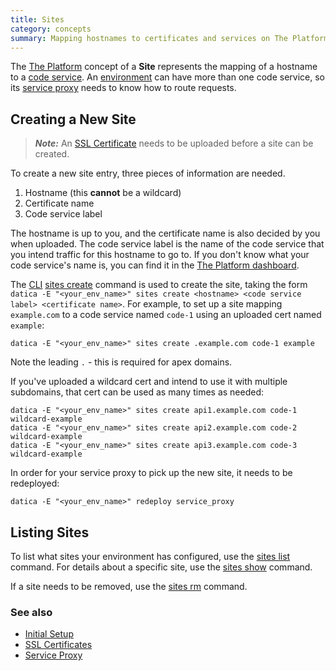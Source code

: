 ```yaml
---
title: Sites
category: concepts
summary: Mapping hostnames to certificates and services on The Platform.
---
```


The [The Platform](https://datica.com/platform) concept of a **Site** represents the mapping of a hostname to a [code service](/compliant-cloud/articles/concepts/services#code-services). An [environment](/compliant-cloud/articles/concepts/environments) can have more than one code service, so its [service proxy](/compliant-cloud/articles/concepts/service-proxy) needs to know how to route requests.

## Creating a New Site

> ***Note:*** An [SSL Certificate](/compliant-cloud/articles/ssl-certs) needs to be uploaded before a site can be created.

To create a new site entry, three pieces of information are needed.

1. Hostname (this **cannot** be a wildcard)
2. Certificate name
3. Code service label

The hostname is up to you, and the certificate name is also decided by you when uploaded. The code service label is the name of the code service that you intend traffic for this hostname to go to. If you don't know what your code service's name is, you can find it in the [The Platform dashboard](https://product.datica.com/compliant-cloud).

The [CLI](/compliant-cloud/articles/cli-stratum) [sites create](/compliant-cloud/cli-reference#sites-create) command is used to create the site, taking the form `datica -E "<your_env_name>" sites create <hostname> <code service label> <certificate name>`. For example, to set up a site mapping `example.com` to a code service named `code-1` using an uploaded cert named `example`:

```
datica -E "<your_env_name>" sites create .example.com code-1 example
```

Note the leading `.` - this is required for apex domains.

If you've uploaded a wildcard cert and intend to use it with multiple subdomains, that cert can be used as many times as needed:

```
datica -E "<your_env_name>" sites create api1.example.com code-1 wildcard-example
datica -E "<your_env_name>" sites create api2.example.com code-2 wildcard-example
datica -E "<your_env_name>" sites create api3.example.com code-3 wildcard-example
```

In order for your service proxy to pick up the new site, it needs to be redeployed:

```
datica -E "<your_env_name>" redeploy service_proxy
```

## Listing Sites

To list what sites your environment has configured, use the [sites list](/compliant-cloud/cli-reference#sites-list) command. For details about a specific site, use the [sites show](/compliant-cloud/cli-reference#sites-show) command.

If a site needs to be removed, use the [sites rm](/compliant-cloud/cli-reference#sites-rm) command.

### See also

* [Initial Setup](/compliant-cloud/articles/initial-setup)
* [SSL Certificates](/compliant-cloud/articles/ssl-certs)
* [Service Proxy](/compliant-cloud/articles/concepts/service-proxy)
